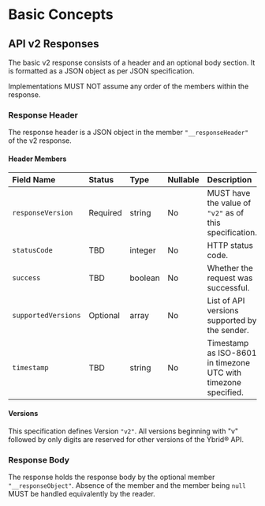 # Basic Concepts

## API v2 Responses

The basic v2 response consists of a header and an optional body section. It is formatted as a JSON object as per JSON specification.

Implementations MUST NOT assume any order of the members within the response.

### Response Header

The response header is a JSON object in the member `"__responseHeader"` of the v2 response.

#### **Header Members**

| Field Name | Status | Type | Nullable | Description |
| :--- | :--- | :--- | :--- | :--- |
| `responseVersion` | Required | string | No | MUST have the value of `"v2"` as of this specification. |
| `statusCode` | TBD | integer | No | HTTP status code. |
| `success` | TBD | boolean | No | Whether the request was successful. |
| `supportedVersions` | Optional | array | No | List of API versions supported by the sender. |
| `timestamp` | TBD | string | No | Timestamp as ISO-8601 in timezone UTC with timezone specified. |

#### **Versions**

This specification defines Version `"v2"`. All versions beginning with "v" followed by only digits are reserved for other versions of the Ybrid® API.

### Response Body

The response holds the response body by the optional member `"__responseObject"`. Absence of the member and the member being `null` MUST be handled equivalently by the reader.

